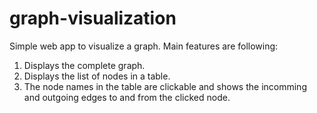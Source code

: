 # graph-visualization

Simple web app to visualize a graph. Main features are following:
1. Displays the complete graph.
2. Displays the list of nodes in a table.
3. The node names in the table are clickable and shows the incomming and outgoing edges to and from the clicked node.
